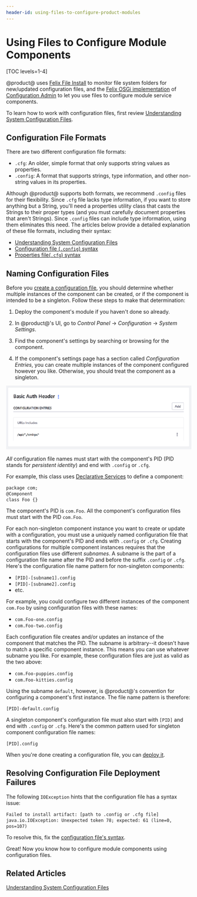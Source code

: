 ```yaml
---
header-id: using-files-to-configure-product-modules
---
```


# Using Files to Configure Module Components

[TOC levels=1-4]

@product@ uses 
[Felix File Install](http://felix.apache.org/documentation/subprojects/apache-felix-file-install.html)
to monitor file system folders for new/updated configuration files, and the
[Felix OSGi implementation](http://felix.apache.org/)
of
[Configuration Admin](http://felix.apache.org/documentation/subprojects/apache-felix-config-admin.html)
to let you use files to configure module service components. 

To learn how to work with configuration files, first review 
[Understanding System Configuration Files](/docs/7-0/user/-/knowledge_base/u/understanding-system-configuration-files). 

## Configuration File Formats

There are two different configuration file formats: 

-   `.cfg`: An older, simple format that only supports string values as 
    properties. 
-   `.config`: A format that supports strings, type information, and other
    non-string values in its properties. 

Although @product@ supports both formats, we recommend `.config` files 
for their flexibility. Since `.cfg` file lacks type information, if you want to
store anything but a String, you'll need a properties utility class that casts
the Strings to their proper types (and you must carefully document properties
that aren't Strings). Since `.config` files can include type information, using
them eliminates this need. The articles below provide a detailed explanation of
these file formats, including their syntax: 

-   [Understanding System Configuration Files](/docs/7-0/user/-/knowledge_base/u/understanding-system-configuration-files)
-   [Configuration file (`.config`) syntax](https://sling.apache.org/documentation/bundles/configuration-installer-factory.html#configuration-files-config)
-   [Properties file(`.cfg`) syntax](https://sling.apache.org/documentation/bundles/configuration-installer-factory.html#property-files-cfg)

## Naming Configuration Files

Before you
[create a configuration file](/docs/7-0/user/-/knowledge_base/u/understanding-system-configuration-files#creating-configuration-files),
you should determine whether multiple instances of the component can be created, 
or if the component is intended to be a singleton. Follow these steps to make 
that determination:

1.  Deploy the component's module if you haven't done so already. 

2.  In @product@'s UI, go to *Control Panel* &rarr; *Configuration* &rarr; 
    *System Settings*. 

3.  Find the component's settings by searching or browsing for the component. 

4.  If the component's settings page has a section called *Configuration 
    Entries*, you can create multiple instances of the component configured 
    however you like. Otherwise, you should treat the component as a singleton. 

![Figure 1: You can create multiple instances of components whose System Settings page has a *Configuration Entries* section.](../../images/system-settings-page-lists-configuration-entries.png)

*All* configuration file names must start with the component's PID (PID stands
for *persistent identity*) and end with `.config` or `.cfg`. 

For example, this class uses 
[Declarative Services](/docs/7-0/tutorials/-/knowledge_base/t/osgi-and-modularity-for-liferay-6-developers#osgi-services-and-dependency-injection-with-declarative-services) 
to define a component:

    package com;
    @Component
    class Foo {}

The component's PID is `com.Foo`. All the component's configuration files must
start with the PID `com.Foo`. 

For each non-singleton component instance you want to create or update with a
configuration, you must use a uniquely named configuration file that starts with
the component's PID and ends with `.config` or `.cfg`. Creating configurations 
for multiple component instances requires that the configuration files use 
different *subnames*. A subname is the part of a configuration file name after 
the PID and before the suffix `.config` or `.cfg`. Here's the configuration file 
name pattern for non-singleton components: 

-   `[PID]-[subname1].config`
-   `[PID]-[subname2].config`
-   etc. 

For example, you could configure two different instances of the component 
`com.Foo` by using configuration files with these names: 

-   `com.Foo-one.config`
-   `com.Foo-two.config`

Each configuration file creates and/or updates an instance of the component 
that matches the PID. The subname is arbitrary--it doesn't have to match a 
specific component instance. This means you can use whatever subname you like. 
For example, these configuration files are just as valid as the two above: 

-   `com.Foo-puppies.config`
-   `com.Foo-kitties.config`

Using the subname `default`, however, is @product@'s convention for configuring 
a component's first instance. The file name pattern is therefore: 

    [PID]-default.config

A singleton component's configuration file must also start with `[PID]` and end
with `.config` or `.cfg`. Here's the common pattern used for singleton component 
configuration file names: 

    [PID].config

When you're done creating a configuration file, you can
[deploy it](/docs/7-0/user/-/knowledge_base/u/understanding-system-configuration-files#deploying-a-configuration-file). 

## Resolving Configuration File Deployment Failures

The following `IOException` hints that the configuration file has a syntax
issue: 

    Failed to install artifact: [path to .config or .cfg file]
    java.io.IOException: Unexpected token 78; expected: 61 (line=0, pos=107)

To resolve this, fix the 
[configuration file's syntax](/docs/7-0/tutorials/-/knowledge_base/t/using-files-to-configure-product-modules#configuration-file-formats). 

Great! Now you know how to configure module components using configuration 
files. 

## Related Articles

[Understanding System Configuration Files](/docs/7-0/user/-/knowledge_base/u/understanding-system-configuration-files)
